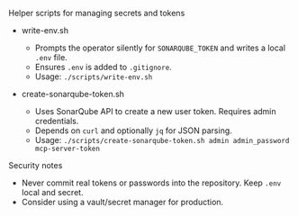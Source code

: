 Helper scripts for managing secrets and tokens

- write-env.sh

  - Prompts the operator silently for `SONARQUBE_TOKEN` and writes a local `.env` file.
  - Ensures `.env` is added to `.gitignore`.
  - Usage: `./scripts/write-env.sh`

- create-sonarqube-token.sh
  - Uses SonarQube API to create a new user token. Requires admin credentials.
  - Depends on `curl` and optionally `jq` for JSON parsing.
  - Usage: `./scripts/create-sonarqube-token.sh admin admin_password mcp-server-token`

Security notes

- Never commit real tokens or passwords into the repository. Keep `.env` local and secret.
- Consider using a vault/secret manager for production.
